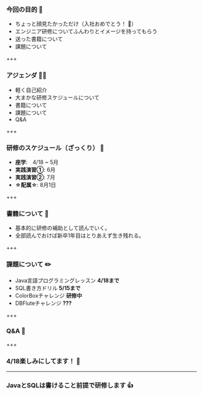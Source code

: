### 今回の目的 🎏 

- ちょっと顔見たかっただけ（入社おめでとう！ 🎉）
- エンジニア研修についてふんわりとイメージを持ってもらう
- 送った書籍について
- 課題について

+++

### アジェンダ 👩‍🍳 
- 軽く自己紹介 
- 大まかな研修スケジュールについて
- 書籍について
- 課題について
- Q&A

+++

### 研修のスケジュール（ざっくり） 📆 
- **座学**:　4/18 ~ 5月 
- **実践演習①**: 6月
- **実践演習②**: 7月
- **☆配属☆**: 8月1日

+++

### 書籍について 📖 
- 基本的に研修の補助として読んでいく。
- 全部読んでおけば新卒1年目はとりあえず生き残れる。

+++ 

### 課題について ✏️ 
- Java言語プログラミングレッスン **4/18まで**
- SQL書き方ドリル **5/15まで**
- ColorBoxチャレンジ **研修中**
- DBFluteチャレンジ **???**

+++
### Q&A 🙋 

+++
### 4/18楽しみにしてます！ 💪 

--- 
### JavaとSQLは書けること前提で研修します 👍 



